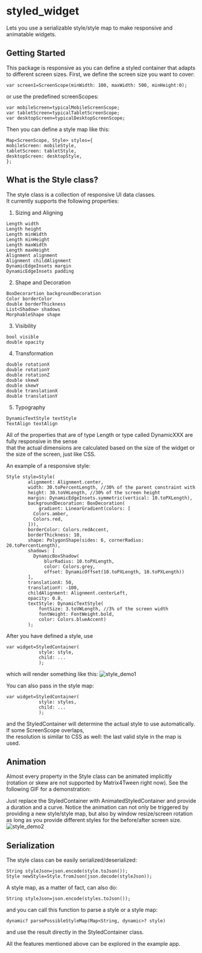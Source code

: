 # styled_widget

Lets you use a serializable style/style map to make responsive and animatable widgets.

## Getting Started

This package is responsive as you can define a styled container that adapts to different screen sizes.
First, we define the screen size you want to cover:
```
var screen1=ScreenScope(minWidth: 100, maxWidth: 500, minHeight:0);
```
or use the predefined screenScopes:
```
var mobileScreen=typicalMobileScreenScope;
var tabletScreen=typicalTabletScreenScope;
var desktopScreen=typicalDesktopScreenScope;
```

Then you can define a style map like this:
```
Map<ScreenScope, Style> styles={
mobileScreen: mobileStyle,
tabletScreen: tabletStyle,
desktopScreen: desktopStyle,
};
```

## What is the Style class?
The style class is a collection of responsive UI data classes.  
It currently supports the following properties:
1. Sizing and Aligning
```
Length width
Length height
Length minWidth
Length minHeight
Length maxWidth
Length maxHeight
Alignment alignment
Alignment childAlignment
DynamicEdgeInsets margin
DynamicEdgeInsets padding
```
2. Shape and Decoration
```
BoxDecorartion backgroundDecoration
Color borderColor
double borderThickness
List<Shadow> shadows
MorphableShape shape
```
3. Visibility
```
bool visible
double opacity
```
4. Transformation
```
double rotationX
double rotationY
double rotationZ
double skewX
double skewY
double translationX
double translationY
```
5. Typography
```
DynamicTextStyle textStyle
TextAlign textAlign
```

All of the properties that are of type Length or type called DynamicXXX are fully responsive in the sense  
that the actual dimensions are calculated based on the size of the widget or the size of the screen, just like CSS.

An example of a responsive style:
```
Style style=Style(
        alignment: Alignment.center,
        width: 30.toPercentLength, //30% of the parent constraint with
        height: 30.toVHLength, //30% of the screen height
        margin: DynamicEdgeInsets.symmetric(vertical: 10.toPXLength),
        backgroundDecoration: BoxDecoration(
            gradient: LinearGradient(colors: [
          Colors.amber,
          Colors.red,
        ])),
        borderColor: Colors.redAccent,
        borderThickness: 10,
        shape: PolygonShape(sides: 6, cornerRadius: 20.toPercentLength),
        shadows: [
          DynamicBoxShadow(
              blurRadius: 10.toPXLength,
              color: Colors.grey,
              offset: DynamicOffset(10.toPXLength, 10.toPXLength))
        ],
        translationX: 50,
        translationY: -100,
        childAlignment: Alignment.centerLeft,
        opacity: 0.8,
        textStyle: DynamicTextStyle(
            fontSize: 3.toVWLength, //3% of the screen width
            fontWeight: FontWeight.bold,
            color: Colors.blueAccent)
        );
```

After you have defined a style, use
```
var widget=StyledContainer(
            style: style,
            child: ...
            );
```
which will render something like this:
![style_demo1](https://i.imgur.com/iwrqDVS.png)

You can also pass in the style map:
```
var widget=StyledContainer(
            style: styles,
            child: ...
            );
```
and the StyledContainer will determine the actual style to use automatically. If some ScreenScope overlaps,  
the resolution is similar to CSS as well: the last valid style in the map is used.

## Animation
Almost every property in the Style class can be animated implicitly  
(rotation or skew are not supported by Matrix4Tween right now). See the
following GIF for a demonstration:

Just replace the StyledContainer with AnimatedStyledContainer and provide a duration and a curve. Notice the
animation can not only be triggered by providing a new style/style map, but also by window resize/screen rotation  
as long as you provide different styles for the before/after screen size.
![style_demo2](https://i.imgur.com/DmoSGuK.gif)

## Serialization
The style class can be easily serialized/deserialized:
```
String styleJson=json.encode(style.toJson());
Style newStyle=Style.fromJson(json.decode(styleJson));
```

A style map, as a matter of fact, can also do:
```
String styleJson=json.encode(styles.toJson());
```

and you can call this function to parse a style or a style map:
```
dynamic? parsePossibleStyleMap(Map<String, dynamic>? style)
```
and use the result directly in the StyledContainer class.

All the features mentioned above can be explored in the example app.